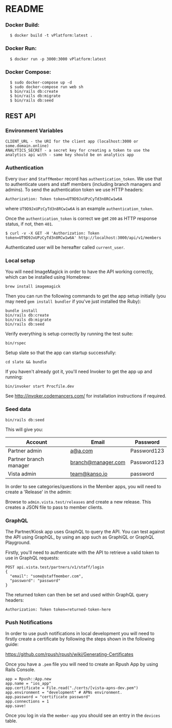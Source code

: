 # README

### Docker Build:

```
  $ docker build -t vPlatform:latest .
 ``` 
  
### Docker Run:
```
  $ docker run -p 3000:3000 vPlatform:latest 
``` 

### Docker Compose:
```
  $ sudo docker-compose up -d
  $ sudo docker-compose run web sh
  $ bin/rails db:create
  $ bin/rails db:migrate
  $ bin/rails db:seed

```

## REST API

### Environment Variables

```
CLIENT_URL - the URI for the client app (localhost:3000 or some.domain.online)
ANALYTICS_SECRET - a secret key for creating a token to use the analytics api with - same key should be on analytics app
```

### Authentication

Every `User` and `StaffMember` record has `authentication_token`. We use that to authenticate users and staff members (including branch managers and admins).
To send the authentication token we use HTTP headers:

```
Authorization: Token token=UT9D9JxUPzCyTd3n8RCw1w6A
```

where `UT9D9JxUPzCyTd3n8RCw1w6A` is an example `authentication_token`.

Once the `authentication_token` is correct we get `200` as HTTP response status, if not, then `401`.

```
$ curl -v -X GET -H 'Authorization: Token token=UT9D9JxUPzCyTd3n8RCw1w6A' http://localhost:3000/api/v1/members
```

Authenticated user will be hereafter called `current_user`.

### Local setup

You will need ImageMagick in order to have the API working correctly, which can be installed using Homebrew:
```
brew install imagemagick
```

Then you can run the following commands to get the app setup initially (you may need `gem install bundler` if you've just installed the Ruby):
```
bundle install
bin/rails db:create
bin/rails db:migrate
bin/rails db:seed
```

Verify everything is setup correctly by running the test suite:
```
bin/rspec
```

Setup slate so that the app can startup successfully:
```
cd slate && bundle
```

If you haven't already got it, you'll need Invoker to get the app up and running:

```
bin/invoker start Procfile.dev
```

See http://invoker.codemancers.com/ for installation instructions if required.

### Seed data

```
bin/rails db:seed
```

This will give you:

Account|Email|Password
---|---|---
Partner admin|a@a.com|Password123
Partner branch manager|branch@manager.com|Password123
Vista admin|team@kanso.io|password

In order to see categories/questions in the Member apps, you will need to create a 'Release' in the admin:

Browse to `admin.vista.test/releases` and create a new release.
This creates a JSON file to pass to member clients.

### GraphQL

The Partner/Kiosk app uses GraphQL to query the API.
You can test against the API using GraphQL, by using an app such as GraphiQL or GraphQL Playground.

Firstly, you'll need to authenticate with the API to retrieve a valid token to use in GraphQL requests:
```
POST api.vista.test/partners/v1/staff/login
{
  "email": "some@staffmember.com",
  "password": "password"
}
```

The returned token can then be set and used within GraphQL query headers:

```
Authorization: Token token=returned-token-here
```

### Push Notifications

In order to use push notifications in local development you will need to firstly create a certificate by following the steps shown in the following guide:

https://github.com/rpush/rpush/wiki/Generating-Certificates

Once you have a `.pem` file you will need to create an Rpush App by using Rails Console.

```
app = Rpush::App.new
app.name = "ios_app"
app.certificate = File.read("./certs/[vista-apns-dev.pem")
app.environment = "development" # APNs environment.
app.password = "certificate password"
app.connections = 1
app.save!
```

Once you log in via the `member-app` you should see an entry in the `devices` table.


